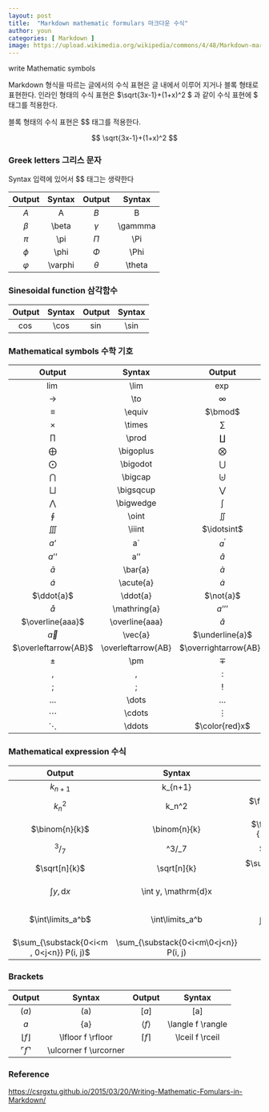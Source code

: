 ```yaml
---
layout: post
title:  "Markdown mathematic formulars 마크다운 수식"
author: youn
categories: [ Markdown ]
image: https://upload.wikimedia.org/wikipedia/commons/4/48/Markdown-mark.svg
---
```


write Mathematic symbols


Markdown 형식을 따르는 글에서의 수식 표현은 글 내에서 이루어 지거나 블록 형태로 표현한다. 인라인 형태의 수식 표현은 $\sqrt{3x-1}+(1+x)^2 $ 과 같이 수식 표현에 \$ 태그를 적용한다. 


블록 형태의 수식 표현은 \$$ 태그를 적용한다. 

$$
\sqrt{3x-1}+(1+x)^2
$$


### Greek letters 그리스 문자

Syntax 입력에 있어서 \$$ 태그는 생략한다

| Output               | Syntax              | Output               | Syntax              |
|:---:                 |:---:                |:---:                 |:---:                |
| $A$	               | A                   | $B$	               | B                   | $\alpha$	           | \alpha              |
| $\beta$	           | \beta               | $\gamma$	           | \gammma             | $\Gamma$             | \Gamma              |
| $\pi$                | \pi                 | $\Pi$	               | \Pi                 |
| $\phi$               | \phi                | $\Phi$	           | \Phi                |
| $\varphi$	           | \varphi             | $\theta$	           | \theta              |


### Sinesoidal function 삼각함수


| Output | Syntax    | Output | Syntax   |
|:---:   |:---:   |:---:   |:---:     |
| $\cos$ | \cos | $\sin$ | \sin |


### Mathematical symbols 수학 기호 

| Output | Syntax    | Output | Syntax   |
|:---:   |:---:   |:---:   |:---:     |
| $\lim$ | \lim | $\exp$ | \exp |
| $\to$ | \to | $\infty$ | \infty |
| $\equiv$ | \equiv | $\bmod$ | \bmod |
| $\times$ | \times | $\sum$ | \sum |
| $\prod$ |	\prod | $\coprod$ |	\coprod |
| $\bigoplus$ |	\bigoplus | $\bigotimes$ | \bigotimes |
| $\bigodot$ | \bigodot | $\bigcup$ |	\bigcup |
| $\bigcap$ | \bigcap | $\biguplus$ |	\biguplus |
| $\bigsqcup$ | \bigsqcup | $\bigvee$ |	\bigvee |
| $\bigwedge$ |	\bigwedge | $\int$ | \int |
| $\oint$ |	\oint | $\iint$	| \iint |
| $\iiint$ | \iiint | $\idotsint$ |	\idotsint |
| $a’$ | a` | $a^{\prime}$ | a^{\prime} |
| $a’’$ | a’’ | $\hat{a}$ |	hat{a} |
| $\bar{a}$ | \bar{a} | $\grave{a}$ | \grave{a} |
| $\acute{a}$ |	\acute{a} | $\dot{a}$ | \dot{a} |
| $\ddot{a}$ | \ddot{a} | $\not{a}$ | \not{a} |
| $\mathring{a}$ | \mathring{a} | $a’’’$ | a’’’ |
| $\overline{aaa}$	| \overline{aaa} | $\check{a}$ | \check{a} |
| $\vec{a}$ |	\vec{a} | $\underline{a}$ |	\underline{a} |
| $\overleftarrow{AB}$ | \overleftarrow{AB} |$\overrightarrow{AB}$ | \overrightarrow{AB} |
| $\pm$ |	\pm | $\mp$	 | \mp | 
| $,$	| , | $:$ |	: |
| $;$ |	; | $!$ |	! |
| $\dots$ |	\dots | $\ldots$ |	\ldots |
| $\cdots$ |	\cdots |$\vdots$ |	\vdots |
| $\ddots$ |	\ddots |$\color{red}x$ |	\color{red}x |


### Mathematical expression 수식

| Output | Syntax    | Output | Syntax   |
|:---:   |:---:   |:---:   |:---:     |
| $k_{n+1}$ | k_{n+1} | $n^2$ |	n^2 |
| $k_n^2$ |	k_n^2 | $\frac{n!}{k!(n-k)!}$ |	\frac{n!}{k!(n-k)!} |
| $\binom{n}{k}$ | \binom{n}{k} | $\frac{\frac{x}{1}}{x - y}$ | \frac{\frac{x}{1}}{x - y} |
| $^3/_7$ | ^3/_7 | $\sqrt{k}$ | \sqrt{k} |
| $\sqrt[n]{k}$ | \sqrt[n]{k} | $\sum_{i=1}^{10} t_i$ | \sum_{i=1}^{10} t_i |
| $\int y, \mathrm{d}x$	| \int y, \mathrm{d}x |$\int y \mathrm{d}x$ |	\int y \mathrm{d}x |
| $\int\limits_a^b$	 | \int\limits_a^b | $\int_0^\infty \mathrm{e}^{-x},\mathrm{d}x$ | \int_0^\infty \mathrm{e}^{-x},\mathrm{d}x | 
| $\sum_{\substack{0<i<m , 0<j<n}} P(i, j)$ | \sum_{\substack{0<i<m\0<j<n}} P(i, j) |  


### Brackets 

| Output | Syntax    | Output | Syntax   |
|:---:   |:---:   |:---:   |:---:     |
| $(a)$ |	(a) | $[a]$	| [a] |
| ${a}$	| {a} | $\langle f \rangle$ |	\langle f \rangle |
| $\lfloor f \rfloor$ |	\lfloor f \rfloor | $\lceil f \rceil$	| \lceil f \rceil |
| $\ulcorner f \urcorner$ |	\ulcorner f \urcorner |


### Reference

https://csrgxtu.github.io/2015/03/20/Writing-Mathematic-Fomulars-in-Markdown/